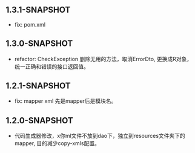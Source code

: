 ## 1.3.1-SNAPSHOT
- fix: pom.xml

## 1.3.0-SNAPSHOT
- refactor: CheckException 删除无用的方法，取消ErrorDto, 更换成R对象，统一正确和错误的接口返回值。

## 1.2.1-SNAPSHOT
- fix: mapper xml 先是mapper后是模块名。

## 1.2.0-SNAPSHOT

- 代码生成器修改，x你ml文件不放到dao下，独立到resources文件夹下的mapper, 目的减少copy-xmls配置。